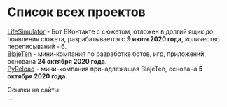 # Список всех проектов

[LifeSimulator](https://vk.com/simulator__of__life) - Бот ВКонтакте с сюжетом, отложен в долгий ящик до появления сюжета, разрабатывается с **9 июля 2020 года**, количество переписываний - 6.  
[BlajeTen](https://vk.com/blajeten) - мини-компания по разработке ботов, игр, приложений, основана **24 октября 2020 года**.  
[PyReload](https://vk.com/ftp.python) - мини-компания принадлежащая BlajeTen, основана **5 октября 2020 года**.

Ссылки на сайты:  
...

